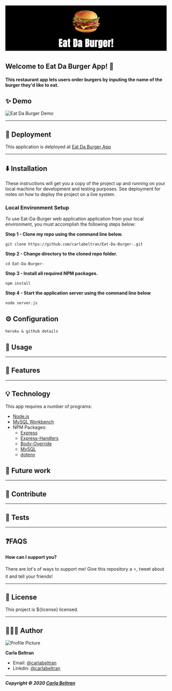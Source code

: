# ![Image 1](public/img/edb.png)

## Welcome to Eat Da Burger App! 👋

#### This restaurant app lets users order burgers by inputing the name of the burger they'd like to eat.

## ✨ Demo

![Eat Da Burger Demo][demo]

[demo]: https://github.com/carlabeltran/Eat-Da-Burger-/blob/master/public/img/Eat%20Da%20Burger!%20(1).gif?raw=true "Eat Da Burger!"

*****

## 🚀 Deployment

This application is delployed at [Eat Da Burger App](https://eattburgerapp.herokuapp.com/)

*****

## ⬇️️ Installation

These instructions will get you a copy of the project up and running on your local machine for development and testing purposes. See deployment for notes on how to deploy the project on a live system.

### Local Environment Setup

To use Eat-Da-Burger web application application from your local environment, you must accomplish the following steps below:

**Step 1 - Clone my repo using the command line below.**
```
git clone https://github.com/carlabeltran/Eat-Da-Burger-.git
```
**Step 2 - Change directory to the cloned repo folder.**
```
cd Eat-Da-Burger-
```
**Step 3 - Install all required NPM packages.**
```
npm install
```
**Step 4 - Start the application server using the command line below**
```
node server.js
```

## ⚙️ Configuration
``````
heroku & github details
``````
## 💯 Usage

-----
## 🌈 Features

*****

## 💡 Technology
This app requires a number of programs:
* [Node.js](https://nodejs.org/en/)
* [MySQL Workbench](https://www.mysql.com/products/workbench/)
* NPM Packages: 
	* [Express](https://www.npmjs.com/package/express)
	* [Express-Handlers](https://www.npmjs.com/package/express-handlebars)
	* [Body-Override](https://www.npmjs.com/package/method-override)
	* [MySQL](https://www.npmjs.com/package/mysql)
	* [dotenv](https://www.npmjs.com/package/dotenv)



## 🔮 Future work
---
## 🤝 Contribute


----
## 🚨 Tests

----

## ❓FAQS

#### How can I support you?

There are lot's of ways to support me! Give this repository a ⭐, tweet about it and tell your friends!

----
## 📝 License

This project is ${license} licensed.
___

## ‍👩🏻‍💼 Author

![Profile Picture](${image})

**Carla Beltran**

- Email: [@carlabeltran](https://github.com/carlabeltran14@icloud.com)
- Linkdin: [@carlabeltran](https://github.com/carlabeltran)

---
***Copyright © 2020 [Carla Beltran](https://github.com/carlabeltran)***